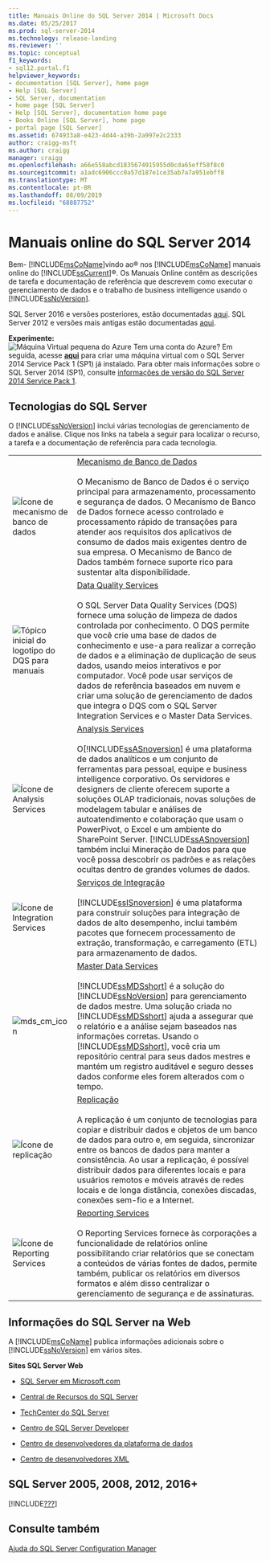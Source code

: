 ```yaml
---
title: Manuais Online do SQL Server 2014 | Microsoft Docs
ms.date: 05/25/2017
ms.prod: sql-server-2014
ms.technology: release-landing
ms.reviewer: ''
ms.topic: conceptual
f1_keywords:
- sql12.portal.f1
helpviewer_keywords:
- documentation [SQL Server], home page
- Help [SQL Server]
- SQL Server, documentation
- home page [SQL Server]
- Help [SQL Server], documentation home page
- Books Online [SQL Server], home page
- portal page [SQL Server]
ms.assetid: 674933a8-e423-4d44-a39b-2a997e2c2333
author: craigg-msft
ms.author: craigg
manager: craigg
ms.openlocfilehash: a66e558abcd1835674915955d0cda65eff58f8c0
ms.sourcegitcommit: a1adc6906ccc0a57d187e1ce35ab7a7a951ebff8
ms.translationtype: MT
ms.contentlocale: pt-BR
ms.lasthandoff: 08/09/2019
ms.locfileid: "68887752"
---
```

# <a name="books-online-for-sql-server-2014"></a>Manuais online do SQL Server 2014

  Bem- [!INCLUDE[msCoName](../includes/msconame-md.md)]vindo ao® nos [!INCLUDE[msCoName](../includes/msconame-md.md)] manuais online do [!INCLUDE[ssCurrent](../includes/sscurrent-md.md)]®. Os Manuais Online contêm as descrições de tarefa e documentação de referência que descrevem como executar o gerenciamento de dados e o trabalho de business intelligence usando o [!INCLUDE[ssNoVersion](../includes/ssnoversion-md.md)].  

SQL Server 2016 e versões posteriores, estão documentadas [aqui](https://docs.microsoft.com/sql/sql-server/index). SQL Server 2012 e versões mais antigas estão documentadas [aqui](#previous-versions-gm2014). <!-- ?view= defaults to the latest GA version, to resolve the https '/index' address ambiguity. So '2014' will always be too old to be the default. -->

 **Experimente:**  
 ![Máquina Virtual pequena do Azure](../sql-server/media/what-s-new-in-sql-server-2016/azure-virtual-machine-small.png) Tem uma conta do Azure?  Em seguida, acesse **[aqui](https://ms.portal.azure.com/?flight=1#create/Microsoft.SQLServer2016RTMEnterpriseWindowsServer2012R2)** para criar uma máquina virtual com o SQL Server 2014 Service Pack 1 (SP1) já instalado. Para obter mais informações sobre o SQL Server 2014 (SP1), consulte [informações de versão do SQL Server 2014 Service Pack 1](https://support.microsoft.com/en-us/kb/3058865). 
  
## <a name="sql-server-technologies"></a>Tecnologias do SQL Server  

 O [!INCLUDE[ssNoVersion](../includes/ssnoversion-md.md)] inclui várias tecnologias de gerenciamento de dados e análise. Clique nos links na tabela a seguir para localizar o recurso, a tarefa e a documentação de referência para cada tecnologia.  
  
|||  
|-|-|  
|![Ícone de mecanismo de banco de dados](media/database-engine.gif "Ícone de mecanismo de banco de dados")|[Mecanismo de Banco de Dados](../database-engine/sql-server-database-engine-overview.md)<br /><br /> O Mecanismo de Banco de Dados é o serviço principal para armazenamento, processamento e segurança de dados. O Mecanismo de Banco de Dados fornece acesso controlado e processamento rápido de transações para atender aos requisitos dos aplicativos de consumo de dados mais exigentes dentro de sua empresa. O Mecanismo de Banco de Dados também fornece suporte rico para sustentar alta disponibilidade.|  
|![Tópico inicial do logotipo do DQS para manuais](media/dqs-logo.jpg "Tópico inicial do logotipo do DQS para manuais")|[Data Quality Services](../data-quality-services/data-quality-services.md)<br /><br /> O SQL Server Data Quality Services (DQS) fornece uma solução de limpeza de dados controlada por conhecimento. O DQS permite que você crie uma base de dados de conhecimento e use-a para realizar a correção de dados e a eliminação de duplicação de seus dados, usando meios interativos e por computador. Você pode usar serviços de dados de referência baseados em nuvem e criar uma solução de gerenciamento de dados que integra o DQS com o SQL Server Integration Services e o Master Data Services.|  
|![Ícone de Analysis Services](media/analysisserver.gif "Ícone de Analysis Services")|[Analysis Services](https://docs.microsoft.com/analysis-services/analysis-services-overview)<br /><br /> O[!INCLUDE[ssASnoversion](../includes/ssasnoversion-md.md)] é uma plataforma de dados analíticos e um conjunto de ferramentas para pessoal, equipe e business intelligence corporativo. Os servidores e designers de cliente oferecem suporte a soluções OLAP tradicionais, novas soluções de modelagem tabular e análises de autoatendimento e colaboração que usam o PowerPivot, o Excel e um ambiente do SharePoint Server. [!INCLUDE[ssASnoversion](../includes/ssasnoversion-md.md)] também inclui Mineração de Dados para que você possa descobrir os padrões e as relações ocultas dentro de grandes volumes de dados.|  
|![Ícone de Integration Services](media/dts.gif "Ícone de Integration Services")|[Serviços de Integração](../integration-services/sql-server-integration-services.md)<br /><br /> [!INCLUDE[ssISnoversion](../includes/ssisnoversion-md.md)] é uma plataforma para construir soluções para integração de dados de alto desempenho, inclui também pacotes que fornecem processamento de extração, transformação, e carregamento (ETL) para armazenamento de dados.|  
|![mds_cm_icon](media/mds-cm-icon.gif "mds_cm_icon")|[Master Data Services](../master-data-services/master-data-services.md)<br /><br /> [!INCLUDE[ssMDSshort](../includes/ssmdsshort-md.md)] é a solução do [!INCLUDE[ssNoVersion](../includes/ssnoversion-md.md)] para gerenciamento de dados mestre. Uma solução criada no [!INCLUDE[ssMDSshort](../includes/ssmdsshort-md.md)] ajuda a assegurar que o relatório e a análise sejam baseados nas informações corretas. Usando o [!INCLUDE[ssMDSshort](../includes/ssmdsshort-md.md)], você cria um repositório central para seus dados mestres e mantém um registro auditável e seguro desses dados conforme eles forem alterados com o tempo.|  
|![Ícone de replicação](media/replication.gif "Ícone de replicação")|[Replicação](../relational-databases/replication/sql-server-replication.md)<br /><br /> A replicação é um conjunto de tecnologias para copiar e distribuir dados e objetos de um banco de dados para outro e, em seguida, sincronizar entre os bancos de dados para manter a consistência. Ao usar a replicação, é possível distribuir dados para diferentes locais e para usuários remotos e móveis através de redes locais e de longa distância, conexões discadas, conexões sem-fio e a Internet.|  
|![Ícone de Reporting Services](media/reportingservices.gif "Ícone de Reporting Services")|[Reporting Services](../reporting-services/create-deploy-and-manage-mobile-and-paginated-reports.md)<br /><br /> O Reporting Services fornece às corporações a funcionalidade de relatórios online possibilitando criar relatórios que se conectam a conteúdos de várias fontes de dados, permite também, publicar os relatórios em diversos formatos e além disso centralizar o gerenciamento de segurança e de assinaturas.|  
  
## <a name="sql-server-information-on-the-web"></a>Informações do SQL Server na Web  

 A [!INCLUDE[msCoName](../includes/msconame-md.md)] publica informações adicionais sobre o [!INCLUDE[ssNoVersion](../includes/ssnoversion-md.md)] em vários sites.  
  
 **Sites SQL Server Web**  
  
-   [SQL Server em Microsoft.com](https://go.microsoft.com/fwlink/?linkid=8504)  
  
-   [Central de Recursos do SQL Server](https://www.microsoft.com/sql-server/sql-server-2017-resources)  
  
-   [TechCenter do SQL Server](https://go.microsoft.com/fwlink/?linkid=28107)  
  
-   [Centro de SQL Server Developer](https://go.microsoft.com/fwlink/?LinkId=42457)  
  
-   [Centro de desenvolvedores da plataforma de dados](https://go.microsoft.com/fwlink/?LinkId=17386)  
  
-   [Centro de desenvolvedores XML](https://go.microsoft.com/fwlink/?LinkId=42458)  

## <a name="previous-versions-gm2014"></a> SQL Server 2005, 2008, 2012, 2016+

[!INCLUDE[???](../includes/paragraph-content/previous-versions-archive-documentation-sql-server.md)]

## <a name="see-also"></a>Consulte também  

 [Ajuda do SQL Server Configuration Manager](../tools/configuration-manager/sql-server-configuration-manager-help.md)  
  
  

